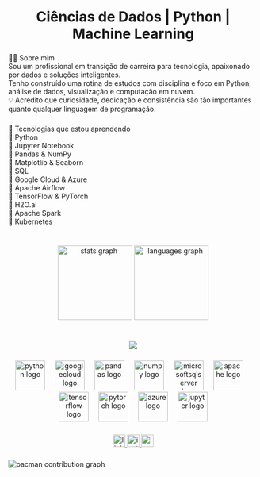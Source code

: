 <h1 align="center">Ciências de Dados | Python | Machine Learning</h1>

###

<p align="left">👨‍💻 Sobre mim<br>Sou um profissional em transição de carreira para tecnologia, apaixonado por dados e soluções inteligentes.<br>Tenho construído uma rotina de estudos com disciplina e foco em Python, análise de dados, visualização e computação em nuvem.<br>💡 Acredito que curiosidade, dedicação e consistência são tão importantes quanto qualquer linguagem de programação.</p>

###

<p align="left">🧠 Tecnologias que estou aprendendo<br>🔹 Python  <br>🔹 Jupyter Notebook  <br>🔹 Pandas & NumPy  <br>🔹 Matplotlib & Seaborn  <br>🔹 SQL  <br>🔹 Google Cloud & Azure  <br>🔹 Apache Airflow  <br>🔹 TensorFlow & PyTorch  <br>🔹 H2O.ai  <br>🔹 Apache Spark  <br>🔹 Kubernetes</p>

###

<br clear="both">

<div align="center">
  <img src="https://github-readme-stats.vercel.app/api?username=Alexnp-dev&hide_title=false&hide_rank=false&show_icons=true&include_all_commits=true&count_private=true&disable_animations=false&theme=merko&locale=pt-br&hide_border=false&order=1&custom_title=%F0%9F%93%88%20An%C3%A1lise%20Estat%C3%ADstica%20de%20Contribui%C3%A7%C3%B5es!!" height="150" alt="stats graph"  />
  <img src="https://github-readme-stats.vercel.app/api/top-langs?username=Alexnp-dev&locale=pt-br&hide_title=false&layout=compact&card_width=320&langs_count=10&theme=merko&hide_border=false&order=2&custom_title=%F0%9F%A7%AC%20Frequ%C3%AAncia%20de%20c%C3%B3digo" height="150" alt="languages graph"  />
</div>

###

<br clear="both">

<div align="center">
  <img src="https://visitor-badge.laobi.icu/badge?page_id=Alexnp-dev.Alexnp-dev&left_color=darkblue&right_color=darkred&left_text=Visitantes"  />
</div>

###

<div align="center">
  <img src="https://cdn.jsdelivr.net/gh/devicons/devicon/icons/python/python-original.svg" height="60" alt="python logo"  />
  <img width="12" />
  <img src="https://cdn.jsdelivr.net/gh/devicons/devicon/icons/googlecloud/googlecloud-original.svg" height="60" alt="googlecloud logo"  />
  <img width="12" />
  <img src="https://cdn.jsdelivr.net/gh/devicons/devicon/icons/pandas/pandas-original.svg" height="60" alt="pandas logo"  />
  <img width="12" />
  <img src="https://cdn.jsdelivr.net/gh/devicons/devicon/icons/numpy/numpy-original.svg" height="60" alt="numpy logo"  />
  <img width="12" />
  <img src="https://cdn.jsdelivr.net/gh/devicons/devicon/icons/microsoftsqlserver/microsoftsqlserver-plain.svg" height="60" alt="microsoftsqlserver logo"  />
  <img width="12" />
  <img src="https://cdn.jsdelivr.net/gh/devicons/devicon/icons/apache/apache-original.svg" height="60" alt="apache logo"  />
  <img width="12" />
  <img src="https://cdn.jsdelivr.net/gh/devicons/devicon/icons/tensorflow/tensorflow-original.svg" height="60" alt="tensorflow logo"  />
  <img width="12" />
  <img src="https://cdn.jsdelivr.net/gh/devicons/devicon/icons/pytorch/pytorch-original.svg" height="60" alt="pytorch logo"  />
  <img width="12" />
  <img src="https://cdn.jsdelivr.net/gh/devicons/devicon/icons/azure/azure-original.svg" height="60" alt="azure logo"  />
  <img width="12" />
  <img src="https://cdn.jsdelivr.net/gh/devicons/devicon/icons/jupyter/jupyter-original.svg" height="60" alt="jupyter logo"  />
</div>

###

<div align="center">
  <a href="www.linkedin.com/in/ alex-nascimento2025 " target="_blank">
    <img src="https://img.shields.io/static/v1?message=LinkedIn&logo=linkedin&label=&color=0077B5&logoColor=white&labelColor=&style=for-the-badge" height="25" alt="linkedin logo"  />
  </a>
  <a href="https://www.instagram.com/alex.nasc.official?igsh=MWx5OTdueGdqaGltdw==" target="_blank">
    <img src="https://img.shields.io/static/v1?message=Instagram&logo=instagram&label=&color=E4405F&logoColor=white&labelColor=&style=for-the-badge" height="25" alt="instagram logo"  />
  </a>
  <a href="alexnp2013@gmail.com" target="_blank">
    <img src="https://img.shields.io/static/v1?message=Gmail&logo=gmail&label=&color=D14836&logoColor=white&labelColor=&style=for-the-badge" height="25" alt="gmail logo"  />
  </a>
</div>

###

<picture>
  <source media="(prefers-color-scheme: dark)" srcset="https://raw.githubusercontent.com/Alexnp-dev/Alexnp-dev/output/pacman-contribution-graph-dark.svg">
  <source media="(prefers-color-scheme: light)" srcset="https://raw.githubusercontent.com/Alexnp-dev/Alexnp-dev/output/pacman-contribution-graph.svg">
  <img alt="pacman contribution graph" src="https://raw.githubusercontent.com/Alexnp-dev/Alexnp-dev/output/pacman-contribution-graph.svg">
</picture>

###
